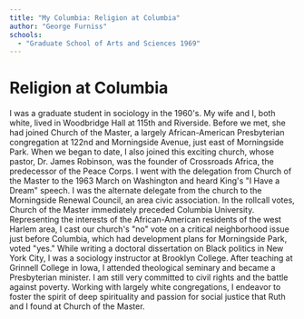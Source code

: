 ```yaml
---
title: "My Columbia: Religion at Columbia"
author: "George Furniss"
schools:
  - "Graduate School of Arts and Sciences 1969"
---
```


# Religion at Columbia

I was a graduate student in sociology in the 1960's.  My wife and I, both white, lived in Woodbridge Hall at 115th and Riverside. Before we met, she had joined Church of the Master, a largely African-American Presbyterian congregation at 122nd and Morningside Avenue, just east of Morningside Park.  When we began to date, I also joined this exciting church, whose pastor, Dr. James Robinson, was the founder of Crossroads Africa, the predecessor of the Peace Corps.  I went with the delegation from Church of the Master to the 1963 March on Washington and heard King's "I Have a Dream" speech.  I was the alternate delegate from the church to the Morningside Renewal Council, an area civic association.  In the rollcall votes, Church of the Master immediately preceded Columbia University.  Representing the interests of the African-American residents of the west Harlem area, I cast our church's "no" vote on a critical neighborhood issue just before Columbia, which had development plans for Morningside Park, voted "yes."   While writing a doctoral dissertation on Black politics in New York City, I was a sociology instructor at Brooklyn College.  After teaching at Grinnell College in Iowa, I attended theological seminary and became a Presbyterian minister.  I am still very committed to civil rights and the battle against poverty.  Working with largely white congregations, I endeavor to foster the spirit of deep spirituality and passion for social justice that Ruth and I found at Church of the Master.
